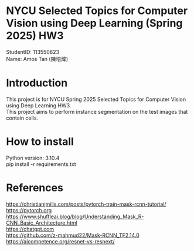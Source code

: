 # NYCU Selected Topics for Computer Vision using Deep Learning (Spring 2025) HW3
StudentID: 113550823 \
Name: Amos Tan (陳培煒)

# Introduction
This project is for NYCU Spring 2025 Selected Topics for Computer Vision using Deep Learning HW3. \
This project aims to perform instance segmentation on the test images that contain cells.

# How to install
Python version: 3.10.4\
pip install -r requirements.txt

# References
https://christianjmills.com/posts/pytorch-train-mask-rcnn-tutorial/ \
https://pytorch.org \
https://www.shuffleai.blog/blog/Understanding_Mask_R-CNN_Basic_Architecture.html \
https://chatgpt.com \
https://github.com/z-mahmud22/Mask-RCNN_TF2.14.0 \
https://aicompetence.org/resnet-vs-resnext/ 
